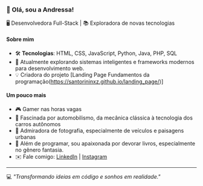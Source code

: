 ### 🌟 Olá, sou a Andressa!  

🖥️ Desenvolvedora Full-Stack | 📚 Exploradora de novas tecnologias  

#### Sobre mim  
- 🛠️ **Tecnologias**: HTML, CSS, JavaScript, Python, Java, PHP, SQL
- 🌱 Atualmente explorando sistemas inteligentes e frameworks modernos para desenvolvimento web.
- 💡 Criadora do projeto [Landing Page Fundamentos da programação(https://santorininxz.github.io/landing_page/)]

#### Um pouco mais  
- 🎮 Gamer nas horas vagas 
- 🚗 Fascinada por automobilismo, da mecânica clássica à tecnologia dos carros autônomos  
- 📸 Admiradora de fotografia, especialmente de veículos e paisagens urbanas 
- 📖 Além de programar, sou apaixonada por devorar livros, especialmente no gênero fantasia.
- ✉️ Fale comigo: [LinkedIn](https://www.linkedin.com/in/andressamaria154/) | [Instagram](https://www.instagram.com/santorinidev_/)  

---
💻 *"Transformando ideias em código e sonhos em realidade."*  

